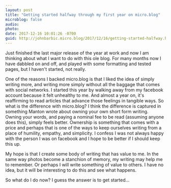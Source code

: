 ```yaml
---
layout: post
title: "Getting started halfway through my first year on micro.blog"
microblog: false
audio: 
photo: 
date: 2017-12-16 10:01:26 -0700
guid: http://johnbarbic.micro.blog/2017/12/16/getting-started-halfway.html
---
```

Just finished the last major release of the year at work and now I am thinking about what I want to do with this ole blog.  For many months now I have dabbled on and off, and played with some formatting and tested pages, but I haven't started, not really.

One of the reasons I backed micro.blog is that I liked the idea of simply writing more, and writing more simply without all the baggage that comes with social networks.  I started this year by walking away from my facebook account because it felt unhealthy to me.  And almost a year on, it's reaffirming to read articles that advance those feelings in tangible ways.  So what is the difference with micro.blog?  I think the difference is captured in something Manton wrote about owning your own short form writing.  Owning your words, and paying a nominal fee to be read (assuming anyone does this), simply feels better.  Ownership is something that comes with a price and perhaps that is one of the ways to keep ourselves writing from a place of humility, empathy, and simplicity.  I confess I was not always happy with the person I was on facebook and I hope to be better if I should keep this up.  

My hope is that I create some body of writing that has value to me. In the same way photos become a stanchion of memory, my writing may help me to remember.  Or perhaps I will write something of value to others.  I have no idea, but it will be interesting to do this and see what happens.

So what do I do now?  I guess the answer is to get started...
